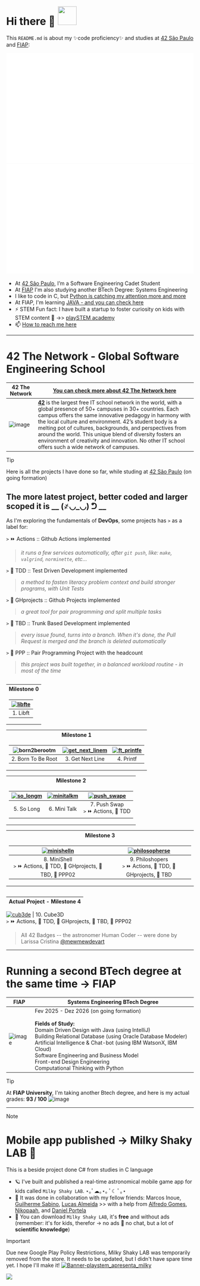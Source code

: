 # Hi there 👋 <img src="https://github.com/user-attachments/assets/f631effd-1eae-47aa-9257-7f6cda239884" width="50" height="50" />

This `README.md` is about my ✨code proficiency✨ and studies at [42 São Paulo](https://42sp.org.br/) and [FIAP](https://www.fiap.com.br/graduacao/tecnologo/analise-e-desenvolvimento-de-sistemas/):

[![status](https://raw.githubusercontent.com/biralavor/github-stats-transparent/output/generated/overview.svg)](#)
[![languages](https://raw.githubusercontent.com/biralavor/github-stats-transparent/output/generated/languages.svg)](#)



- At [42 São Paulo](https://42sp.org.br/), I’m a Software Engineering Cadet Student
- At [FIAP](https://www.fiap.com.br/graduacao/tecnologo/analise-e-desenvolvimento-de-sistemas/) I'm also studying another BTech Degree: Systems Engineering
- I like to code in C, but [Python is catching my attention more and more](https://github.com/biralavor/42_discovery_piscine_Python)
- At FIAP, I'm learning [JAVA - and you can check here](https://github.com/biralavor/FIAP-DomainDrivenDesign-JAVA)
- ⚡ STEM Fun fact: I have built a startup to foster curiosity on kids with STEM content 🔭 ->> [playSTEM academy](https://biralavor.github.io/playstem_academy/)
- 📫 [How to reach me here](https://airgo.bio/bira/)

---
# 42 The Network - Global Software Engineering School
| 42 The Network | [You can check more about 42 The Network here](https://www.42network.org/) |
| - | - |
| ![image](https://github.com/user-attachments/assets/63623e7f-e76f-4632-9957-058286ec20bb) | **[42](https://www.42network.org/)** is the largest free IT school network in the world, with a global presence of 50+ campuses in 30+ countries. Each campus offers the same innovative pedagogy in harmony with the local culture and environment. 42’s student body is a melting pot of cultures, backgrounds, and perspectives from around the world. This unique blend of diversity fosters an environment of creativity and innovation. No other IT school offers such a wide network of campuses. |


> [!TIP]
> Here is all the projects I have done so far, while studing at [42 São Paulo](https://42sp.org.br/) (on going formation)
> ## The more latest project, better coded and larger scoped it is 	 __   (҂◡_◡) ᕤ   __
>
> As I'm exploring the fundamentals of **DevOps**, some projects has `>` as a label for:
> 
> `>` ⏩ Actions :: Github Actions implemented
> > _it runs a few services automatically, after `git push`, like: `make`, `valgrind`, `norminette`, etc..._
> 
> `>` 🚸 TDD :: Test Driven Development implemented
> > _a method to fasten literacy problem context and build stronger programs, with Unit Tests_
> 
> `>` 📐 GHprojects :: Github Projects implemented
> > _a great tool for pair programming and split multiple tasks_
> 
> `>` 🔩 TBD :: Trunk Based Development implemented
> > _every issue found, turns into a branch. When it's done, the Pull Request is merged and the branch is deleted automatically_
>
> `>` 🔗 PPP :: Pair Programming Project with the headcount
> > _this project was built together, in a balanced workload routine - in most of the time_
> 
<div style="overflow-x:auto;">
 
<table>
<tr>
 <th>Milestone 0</th>
</tr>

 <tr><td>

| [![libfte](https://github.com/biralavor/42_libft/assets/80487147/881ed657-9387-4a12-a6fe-7053d8c278f1 "Libft Project")](https://github.com/biralavor/42_libft) |
| :-: |
| 1. Libft |
</table>

<table>
<tr>
 <th>Milestone 1</th>
</tr>

</tr></td>
<tr><td>
  
| ![born2berootm](https://github.com/biralavor/biralavor/assets/80487147/6d9e75d5-eb59-415a-bcf6-0153d2f2b2bd "Born To Be Root Project - with Bonus") | [![get_next_linem](https://github.com/biralavor/42_getnextline/assets/80487147/6c9b2552-7395-4717-b16a-14e9cec5a085 "Get Next Line Project - with Bonus")](https://github.com/biralavor/42_getnextline/tree/main) | [![ft_printfe](https://github.com/biralavor/42_printf/assets/80487147/5bd49a5f-ed85-4c86-bf8a-5031433299a3 "Ft_printf Project")](https://github.com/biralavor/42_printf) |
| :-: | :-: | :-: |
| 2. Born To Be Root | 3. Get Next Line | 4. Printf |

</tr></td>
</table>

<table>
<tr>
<th>Milestone 2</th> 
</tr>

<tr><td>

| [![so_longm](https://github.com/biralavor/42_solong/assets/80487147/f760aaf0-3431-4fe8-81a2-09aa87535608 "So_long Project - with Bonus")](https://github.com/biralavor/42_solong) | [![minitalkm](https://github.com/biralavor/42_minitalk/assets/80487147/dd3eea53-d070-48b9-965c-682881ef7ff6 "Mini Talk Project - with Bonus")](https://github.com/biralavor/42_minitalk) | [![push_swape](https://github.com/biralavor/42_pushswap/assets/80487147/90c54513-52ea-419c-8db1-e9c315cbad69 "Push Swap")](https://github.com/biralavor/42_pushswap) |
| :-: | :-: | :-: |
| 5. So Long | 6. Mini Talk | 7. Push Swap <br> `>` ⏩ Actions, 🚸 TDD |

 </td></tr>
</table>

<table>
<tr>
<th>Milestone 3</th> 
</tr>

<tr><td>
 
| [![minishelln](https://github.com/user-attachments/assets/097957fc-e4e2-42bd-b6f4-89461aa860e5 "Mini Shell")](https://github.com/biralavor/42_minishell) | [![philosopherse](https://github.com/user-attachments/assets/3a5e657f-80cf-4da6-accd-279d1fdc21da "Philosophers")](https://github.com/biralavor/42_philosophers) |
| :-: | :-: | 
| 8. MiniShell <br> `>` ⏩ Actions, 🚸 TDD, 📐 GHprojects, 🔩 TBD, 🔗 PPP02 | 9. Philoshopers <br> `>` ⏩ Actions, 🚸 TDD, 📐 GHprojects, 🔩 TBD |

 </td></tr>
</table>
</div>

| Actual Project - Milestone 4|
| :-: |
[![cub3de](https://github.com/user-attachments/assets/1cfe735e-9574-4941-8bcf-4694896f40b5 "Cube 3D")](https://github.com/biralavor/42_cube3D)
| 10. Cube3D <br> `>` ⏩ Actions, 🚸 TDD, 📐 GHprojects, 🔩 TBD, 🔗 PPP02


> All 42 Badges -- the astronomer Human Coder -- were done by Larissa Cristina [@mewmewdevart](https://github.com/mewmewdevart/42Badges)

---
# Running a second BTech degree at the same time -> FIAP
| FIAP | Systems Engineering BTech Degree |
| - | - |
| ![image](https://github.com/user-attachments/assets/ad1d1bc1-22d6-4d89-a817-9efe43f9544d) | Fev 2025 - Dez 2026 (on going formation) <br><br> **Fields of Study:** <br> Domain Driven Design with Java (using IntelliJ) <br> Building Relational Database (using Oracle Database Modeler) <br> Artificial Intelligence & Chat-bot (using IBM WatsonX, IBM Cloud) <br> Software Engineering and Business Model <br> Front-end Design Engineering <br> Computational Thinking with Python |


>[!Tip]
> At **FIAP University**, I'm taking another Btech degree, and here is my actual grades: **93 / 100**
>![image](https://github.com/user-attachments/assets/bdd0b29e-f0ea-4f00-900c-495b2c8533f9)

---
> [!NOTE]
> # Mobile app published -> Milky Shaky LAB 💫
> This is a beside project done C# from studies in C language

- 🪐 I've built and published a real-time astronomical mobile game app for kids called `Milky Shaky LAB`. ⋆｡ﾟ☁︎｡⋆｡ ﾟ☾ ﾟ｡⋆
- 👯 It was done in collaboration with my fellow friends: Marcos Inoue, [Guilherme Sabino](https://github.com/guilmedev), [Lucas Almeida](https://github.com/lucasrdea) >> with a help from [Alfredo Gomes](https://github.com/alfredo1995), [Nikopaah](https://github.com/nikopaah), and [Daniel Portela](https://www.linkedin.com/in/daniel-portela-725637b3/)
- 📲 You can download `Milky Shaky LAB`, it's **free** and without ads (remember: it's for kids, therefor -> no ads 🚫 no chat, but a lot of **scientific knowledge**)

> [!IMPORTANT]
> Due new Google Play Policy Restrictions, Milky Shaky LAB was temporarily removed from the store. It needs to be updated, but I didn't have spare time yet. I hope I'll make it!
[![Banner-playstem_apresenta_milky](https://github.com/biralavor/biralavor/assets/80487147/442aba5b-fee5-4999-9978-936856a7748c "app: Milky Shaky LAB")](https://biralavor.github.io/playstem_academy/)

![](https://komarev.com/ghpvc/?username=biralavor&abbreviated=true&label=profile+views)


<!--
- 🌱 I’m currently learning ...
- 👯 I’m looking to collaborate on ...
- 🤔 I’m looking for help with ...
- 💬 Ask me about ...
- 😄 Pronouns: ...
 ...
-->
